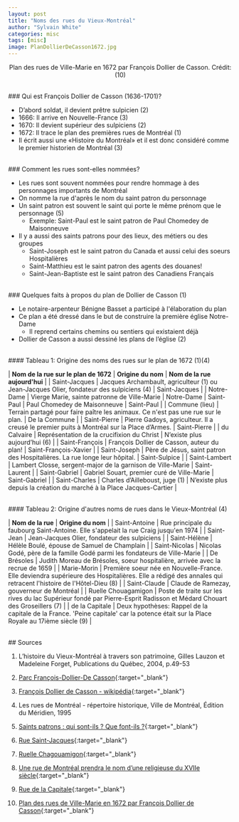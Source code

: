 ```yaml
---
layout: post
title: "Noms des rues du Vieux-Montréal"
author: "Sylvain White"
categories: misc
tags: [misc]
image: PlanDollierDeCasson1672.jpg
---
```

<p style="text-align: center;">Plan des rues de Ville-Marie en 1672 par François Dollier de Casson. Crédit: (10)</p>

<br/>
### Qui est François Dollier de Casson (1636-1701)?

* D’abord soldat, il devient prêtre sulpicien (2)
* 1666: Il arrive en Nouvelle-France (3)
* 1670: Il devient supérieur des sulpiciens (2)
* 1672: Il trace le plan des premières rues de Montréal (1)
* Il écrit aussi une «Histoire du Montréal» et il est donc considéré comme le premier historien de Montréal (3)

<br/>
### Comment les rues sont-elles nommées?

* Les rues sont souvent nommées pour rendre hommage à des personnages importants de Montréal
* On nomme la rue d'après le nom du saint patron du personnage
* Un saint patron est souvent le saint qui porte le même prénom que le personnage (5)
    * Exemple: Saint-Paul est le saint patron de Paul Chomedey de Maisonneuve
* Il y a aussi des saints patrons pour des lieux, des métiers ou des groupes
    * Saint-Joseph est le saint patron du Canada et aussi celui des soeurs Hospitalières
    * Saint-Matthieu est le saint patron des agents des douanes!
    * Saint-Jean-Baptiste est le saint patron des Canadiens Français

<br/>
### Quelques faits à propos du plan de Dollier de Casson (1)

* Le notaire-arpenteur Bénigne Basset a participé à l'élaboration du plan
* Ce plan a été dressé dans le but de construire la première église Notre-Dame
    * Il reprend certains chemins ou sentiers qui existaient déjà
* Dollier de Casson a aussi dessiné les plans de l’église (2)

<br/>
#### Tableau 1: Origine des noms des rues sur le plan de 1672 (1)(4) 

| **Nom de la rue sur le plan de 1672**  | **Origine du nom** | **Nom de la rue aujourd'hui** |
| Saint-Jacques | Jacques Archambault, agriculteur (1) ou Jean-Jacques Olier, fondateur des sulpiciens (4) |  Saint-Jacques |
| Notre-Dame | Vierge Marie, sainte patronne de Ville-Marie | Notre-Dame
| Saint-Paul | Paul Chomedey de Maisonneuve | Saint-Paul |
| Commune (lieu) | Terrain partagé pour faire paître les animaux. Ce n'est pas une rue sur le plan. | De la Commune |
| Saint-Pierre | Pierre Gadoys, agriculteur. Il a creusé le premier puits à Montréal sur la Place d’Armes. | Saint-Pierre |
| du Calvaire | Représentation de la crucifixion du Christ | N’existe plus aujourd’hui (6) |
| Saint-François | François Dollier de Casson, auteur du plan! | Saint-François-Xavier |
| Saint-Joseph | Père de Jésus, saint patron des Hospitalières. La rue longe leur hôpital. | Saint-Sulpice |
| Saint-Lambert | Lambert Closse, sergent-major de la garnison de Ville-Marie | Saint-Laurent |
| Saint-Gabriel | Gabriel Souart, premier curé de Ville-Marie | Saint-Gabriel |
| Saint-Charles | Charles d’Ailleboust, juge (1) | N’existe plus depuis la création du marché à la Place Jacques-Cartier |

<br/>
#### Tableau 2: Origine d'autres noms de rues dans le Vieux-Montréal (4)

| **Nom de la rue** | **Origine du nom** |
| Saint-Antoine | Rue principale du faubourg Saint-Antoine. Elle s'appelait la rue Craig jusqu'en 1974 |
| Saint-Jean | Jean-Jacques Olier, fondateur des sulpiciens |
| Saint-Hélène | Hélèle Boulé, épouse de Samuel de Champlain |
| Saint-Nicolas | Nicolas Godé, père de la famille Godé parmi les fondateurs de Ville-Marie |
| De Brésoles | Judith Moreau de Brésoles, soeur hospitalière, arrivée avec la recrue de 1659 |
| Marie-Morin | Première soeur née en Nouvelle-France. Elle deviendra supérieure des Hospitalières. Elle a rédigé des annales qui retracent l'histoire de l'Hôtel-Dieu (8) |
| Saint-Claude | Claude de Ramezay, gouverneur de Montréal |
| Ruelle Chouagamigon | Poste de traite sur les rives du lac Supérieur fondé par Pierre-Esprit Radisson et Médard Chouart des Groseillers (7) |
| de la Capitale | Deux hypothèses: Rappel de la capitale de la France. 'Peine capitale' car la potence était sur la Place Royale au 17ième siècle (9) |

<br/>
## Sources

1. L’histoire du Vieux-Montréal à travers son patrimoine, Gilles Lauzon et Madeleine Forget, Publications du Québec, 2004, p.49-53

2. [Parc François-Dollier-De Casson](https://www.vieux.montreal.qc.ca/inventaire/fiches/fiche_rue.php?id=7014&sec=b){:target="_blank"}

3. [François Dollier de Casson - wikipédia](https://fr.wikipedia.org/wiki/Fran%C3%A7ois_Dollier_de_Casson){:target="_blank"}

4. Les rues de Montréal - répertoire historique, Ville de Montréal, Édition du Méridien, 1995

5. [Saints patrons : qui sont-ils ? Que font-ils ?](https://hozana.org/saints/saint-patron){:target="_blank"}

6. [Rue Saint-Jacques](https://toponymie.gouv.qc.ca/ct/ToposWeb/Fiche.aspx?no_seq=214783){:target="_blank"}

7. [Ruelle Chagouamigon](https://www.vieux.montreal.qc.ca/inventaire/fiches/fiche_rue.php?id=5&sec=i){:target="_blank"}

8. [Une rue de Montréal prendra le nom d’une religieuse du XVIIe siècle](https://presence-info.ca/article/societe/une-rue-de-montreal-prendra-le-nom-d-une-religieuse-du-xviie-siecle/){:target="_blank"}

9. [Rue de la Capitale](https://toponymie.gouv.qc.ca/ct/ToposWeb/Fiche.aspx?no_seq=213305){:target="_blank"}

10. [Plan des rues de Ville-Marie en 1672 par François Dollier de Casson](https://en.wikipedia.org/wiki/File:DollierRuesMontreal.jpg){:target="_blank"}
